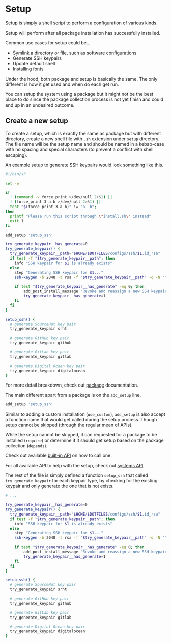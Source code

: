 # Setup

Setup is simply a shell script to perform a configuration of various kinds.

Setup will perform after all package installation has successfully installed.

Common use cases for setup could be...

- Symlink a directory or file, such as software configurations
- Generate SSH keypairs
- Update default shell
- Installing fonts

Under the hood, both package and setup is basically the same. The only different
is how it get used and when do each get run.

You can setup the system using a package but it might not be the best place to
do since the package collection process is not yet finish and could end up in
an undesired outcome.

## Create a new setup

To create a setup, which is exactly the same as package but with different
directory, create a new shell file with `.sh` extension under
`setup` directory. The file name will be the setup name and should be
named in a kebab-case with no spacing and special characters (to prevent a
conflict with shell escaping).

An example setup to generate SSH keypairs would look something like this.

```sh
#!/bin/sh

set -e

if
  ! (command -v force_print >/dev/null 2>&1) ||
  ! (force_print 3 a b >/dev/null 2>&1) ||
  test "$(force_print 3 a b)" != "a  b";
then
  printf "Please run this script through \"install.sh\" instead"
  exit 1
fi

add_setup 'setup_ssh'

try_generate_keypair__has_generate=0
try_generate_keypair() {
  try_generate_keypair__path="$HOME/$DOTFILES/configs/ssh/$1.id_rsa"
  if test -f "$try_generate_keypair__path"; then
    info "SSH keypair for $1 is already exists"
  else
    step "Generating SSH keypair for $1..."
    ssh-keygen -b 2048 -t rsa -f "$try_generate_keypair__path" -q -N ""

    if test "$try_generate_keypair__has_generate" -eq 0; then
        add_post_install_message "Revoke and reassign a new SSH keypair"
        try_generate_keypair__has_generate=1
    fi
  fi
}

setup_ssh() {
  # generate SourceHut key pair
  try_generate_keypair srht

  # generate GitHub key pair
  try_generate_keypair github

  # generate GitLab key pair
  try_generate_keypair gitlab

  # generate Digital Ocean key pair
  try_generate_keypair digitalocean
}
```

For more detail breakdown, check out [package](/docs/package.md) documentation.

The main different apart from a package is on the `add_setup` line.

```sh
add_setup 'setup_ssh'
```

Similar to adding a custom installation (`use_custom`), `add_setup` is also
accept a function name that would get called during the setup process. Though
setup cannot be skipped (through the regular mean of APIs).

While the setup cannot be skipped, it can requested for a package to be
installed (`require`) or determine if it should get setup based on the package
collection (`depends`).

Check out available [built-in API](/lib) on how to call one.

For all available API to help with the setup, check out [systems API](/systems).

The rest of the file is simply defined a function `setup_ssh` that called
`try_generate_keypair` for each keypair type, by checking for the existing
keypair and only generate the one that is not exists.

```sh
# ...

try_generate_keypair__has_generate=0
try_generate_keypair() {
  try_generate_keypair__path="$HOME/$DOTFILES/configs/ssh/$1.id_rsa"
  if test -f "$try_generate_keypair__path"; then
    info "SSH keypair for $1 is already exists"
  else
    step "Generating SSH keypair for $1..."
    ssh-keygen -b 2048 -t rsa -f "$try_generate_keypair__path" -q -N ""

    if test "$try_generate_keypair__has_generate" -eq 0; then
        add_post_install_message "Revoke and reassign a new SSH keypair"
        try_generate_keypair__has_generate=1
    fi
  fi
}

setup_ssh() {
  # generate SourceHut key pair
  try_generate_keypair srht

  # generate GitHub key pair
  try_generate_keypair github

  # generate GitLab key pair
  try_generate_keypair gitlab

  # generate Digital Ocean key pair
  try_generate_keypair digitalocean
}
```
